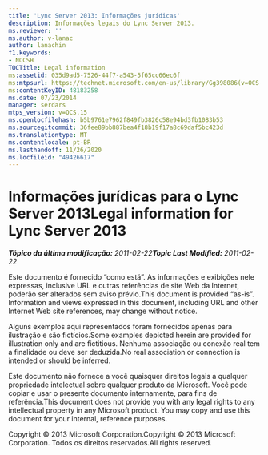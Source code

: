 ```yaml
---
title: 'Lync Server 2013: Informações jurídicas'
description: Informações legais do Lync Server 2013.
ms.reviewer: ''
ms.author: v-lanac
author: lanachin
f1.keywords:
- NOCSH
TOCTitle: Legal information
ms:assetid: 035d9ad5-7526-44f7-a543-5f65cc66ec6f
ms:mtpsurl: https://technet.microsoft.com/en-us/library/Gg398086(v=OCS.15)
ms:contentKeyID: 48183258
ms.date: 07/23/2014
manager: serdars
mtps_version: v=OCS.15
ms.openlocfilehash: b5b9761e7962f849fb3826c58e94bd3fb1083b53
ms.sourcegitcommit: 36fee89bb887bea4f18b19f17a8c69daf5bc423d
ms.translationtype: MT
ms.contentlocale: pt-BR
ms.lasthandoff: 11/26/2020
ms.locfileid: "49426617"
---
```

# <a name="legal-information-for-lync-server-2013"></a><span data-ttu-id="9f151-103">Informações jurídicas para o Lync Server 2013</span><span class="sxs-lookup"><span data-stu-id="9f151-103">Legal information for Lync Server 2013</span></span>

<div data-xmlns="http://www.w3.org/1999/xhtml">

<div class="topic" data-xmlns="http://www.w3.org/1999/xhtml" data-msxsl="urn:schemas-microsoft-com:xslt" data-cs="https://msdn.microsoft.com/">

<div data-asp="https://msdn2.microsoft.com/asp">



</div>

<div id="mainSection">

<div id="mainBody"><span data-ttu-id="9f151-104">

<span> </span></span><span class="sxs-lookup"><span data-stu-id="9f151-104">

<span> </span></span></span>

<span data-ttu-id="9f151-105">_**Tópico da última modificação:** 2011-02-22_</span><span class="sxs-lookup"><span data-stu-id="9f151-105">_**Topic Last Modified:** 2011-02-22_</span></span>

<span data-ttu-id="9f151-p101">Este documento é fornecido “como está”. As informações e exibições nele expressas, inclusive URL e outras referências de site Web da Internet, poderão ser alterados sem aviso prévio.</span><span class="sxs-lookup"><span data-stu-id="9f151-p101">This document is provided “as-is”. Information and views expressed in this document, including URL and other Internet Web site references, may change without notice.</span></span>

<span data-ttu-id="9f151-108">Alguns exemplos aqui representados foram fornecidos apenas para ilustração e são fictícios.</span><span class="sxs-lookup"><span data-stu-id="9f151-108">Some examples depicted herein are provided for illustration only and are fictitious.</span></span> <span data-ttu-id="9f151-109">Nenhuma associação ou conexão real tem a finalidade ou deve ser deduzida.</span><span class="sxs-lookup"><span data-stu-id="9f151-109">No real association or connection is intended or should be inferred.</span></span>

<span data-ttu-id="9f151-p103">Este documento não fornece a você quaisquer direitos legais a qualquer propriedade intelectual sobre qualquer produto da Microsoft. Você pode copiar e usar o presente documento internamente, para fins de referência.</span><span class="sxs-lookup"><span data-stu-id="9f151-p103">This document does not provide you with any legal rights to any intellectual property in any Microsoft product. You may copy and use this document for your internal, reference purposes.</span></span>

<span data-ttu-id="9f151-112">Copyright © 2013 Microsoft Corporation.</span><span class="sxs-lookup"><span data-stu-id="9f151-112">Copyright © 2013 Microsoft Corporation.</span></span> <span data-ttu-id="9f151-113">Todos os direitos reservados.</span><span class="sxs-lookup"><span data-stu-id="9f151-113">All rights reserved.</span></span>

<span data-ttu-id="9f151-114"></div>

<span> </span>

</div>

</div>

</span><span class="sxs-lookup"><span data-stu-id="9f151-114"></div>

<span> </span>

</div>

</div>

</span></span></div>


